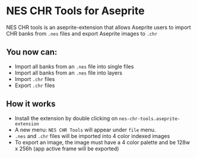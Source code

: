 # NES CHR Tools for Aseprite

NES CHR tools is an aseprite-extension that allows Aseprite users 
to import CHR banks from `.nes` files and export Aseprite images to `.chr`

## You now can:
- Import all banks from an `.nes` file into single files
- Import all banks from an `.nes` file into layers
- Import `.chr` files
- Export `.chr` files

## How it works
- Install the extension by double clicking on `nes-chr-tools.aseprite-extension`
- A new menu: `NES CHR Tools` will appear under `file` menu.
- `.nes` and `.chr` files will be imported into 4 color indexed images
- To export an image, the image must have a 4 color palette and be 128w x 256h (app active frame will be exported)
